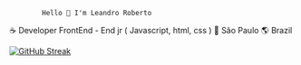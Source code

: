             Hello 👋 I'm Leandro Roberto
☕ Developer FrontEnd - End jr ( Javascript, html, css ) 🏡 São Paulo 🌎 Brazil


[![GitHub Streak](https://streak-stats.demolab.com/?user=leandroroberto)](https://git.io/streak-stats)
